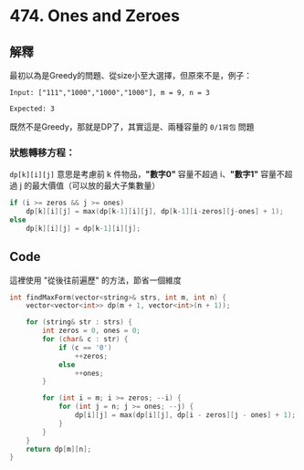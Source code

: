 # 474. Ones and Zeroes

## 解釋

最初以為是Greedy的問題、從size小至大選擇，但原來不是，例子：

```
Input: ["111","1000","1000","1000"], m = 9, n = 3

Expected: 3
```

既然不是Greedy，那就是DP了，其實這是、兩種容量的 ```0/1背包``` 問題

### 狀態轉移方程：

```dp[k][i][j]``` 意思是考慮前 k 件物品，<strong>"數字0"</strong> 容量不超過 i、<strong>"數字1"</strong> 容量不超過 j 的最大價值（可以放的最大子集數量）

```cpp
if (i >= zeros && j >= ones)
    dp[k][i][j] = max(dp[k-1][i][j], dp[k-1][i-zeros][j-ones] + 1);
else
    dp[k][i][j] = dp[k-1][i][j];
```

## Code

這裡使用 "從後往前遍歷" 的方法，節省一個維度

```cpp
int findMaxForm(vector<string>& strs, int m, int n) {
    vector<vector<int>> dp(m + 1, vector<int>(n + 1));

    for (string& str : strs) {
        int zeros = 0, ones = 0;
        for (char& c : str) {
            if (c == '0')
                ++zeros;
            else
                ++ones;
        }

        for (int i = m; i >= zeros; --i) {
            for (int j = n; j >= ones; --j) {
                dp[i][j] = max(dp[i][j], dp[i - zeros][j - ones] + 1);
            }
        }
    }
    return dp[m][n];
}
```
